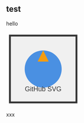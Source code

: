 ## test

hello

<svg xmlns="http://www.w3.org/2000/svg" width="200" height="200" viewBox="0 0 200 200">
  <rect x="10" y="10" width="180" height="180" fill="#f0f0f0" stroke="#333333" stroke-width="5"/>
  <circle cx="100" cy="100" r="50" fill="#4a90e2"/>
  <polygon points="100,50 85,80 115,80" fill="#f39c12"/>
  <text x="100" y="160" font-family="Arial, sans-serif" font-size="18" text-anchor="middle" fill="#333333">GitHub SVG</text>
</svg>

xxx
